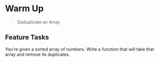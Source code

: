 # Warm Up

> Deduplicate an Array

## Feature Tasks

You’re given a sorted array of numbers. Write a function that will take that array and remove its duplicates.
